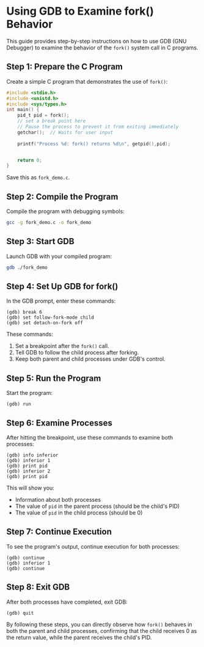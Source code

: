 # Using GDB to Examine fork() Behavior

This guide provides step-by-step instructions on how to use GDB (GNU Debugger) to examine the behavior of the `fork()` system call in C programs.

## Step 1: Prepare the C Program

Create a simple C program that demonstrates the use of `fork()`:

```c
#include <stdio.h>
#include <unistd.h>
#include <sys/types.h>
int main() {
    pid_t pid = fork();
    // set a break point here
    // Pause the process to prevent it from exiting immediately
    getchar();  // Waits for user input
    
    printf("Process %d: fork() returns %d\n", getpid(),pid);


    return 0;
}
```

Save this as `fork_demo.c`.

## Step 2: Compile the Program

Compile the program with debugging symbols:

```bash
gcc -g fork_demo.c -o fork_demo
```

## Step 3: Start GDB

Launch GDB with your compiled program:

```bash
gdb ./fork_demo
```

## Step 4: Set Up GDB for fork()

In the GDB prompt, enter these commands:

```
(gdb) break 6
(gdb) set follow-fork-mode child
(gdb) set detach-on-fork off
```

These commands:
1. Set a breakpoint after the `fork()` call.
2. Tell GDB to follow the child process after forking.
3. Keep both parent and child processes under GDB's control.

## Step 5: Run the Program

Start the program:

```
(gdb) run
```

## Step 6: Examine Processes

After hitting the breakpoint, use these commands to examine both processes:

```
(gdb) info inferior
(gdb) inferior 1
(gdb) print pid
(gdb) inferior 2
(gdb) print pid
```

This will show you:
- Information about both processes
- The value of `pid` in the parent process (should be the child's PID)
- The value of `pid` in the child process (should be 0)

## Step 7: Continue Execution

To see the program's output, continue execution for both processes:

```
(gdb) continue
(gdb) inferior 1
(gdb) continue
```

## Step 8: Exit GDB

After both processes have completed, exit GDB:

```
(gdb) quit
```

By following these steps, you can directly observe how `fork()` behaves in both the parent and child processes, confirming that the child receives 0 as the return value, while the parent receives the child's PID.
